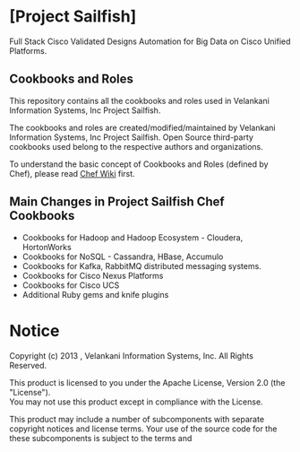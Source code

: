 # [Project Sailfish] 
Full Stack Cisco Validated Designs Automation for Big Data on Cisco Unified Platforms.

## Cookbooks and Roles

This repository contains all the cookbooks and roles used in Velankani Information Systems, Inc Project Sailfish.

The cookbooks and roles are created/modified/maintained by Velankani Information Systems, Inc Project Sailfish. Open Source third-party cookbooks used belong to the respective authors and organizations. 

To understand the basic concept of Cookbooks and Roles (defined by Chef), please read [Chef Wiki](http://wiki.opscode.com/display/chef/Home) first.

## Main Changes in Project Sailfish Chef Cookbooks

* Cookbooks for Hadoop and Hadoop Ecosystem - Cloudera, HortonWorks
* Cookbooks for NoSQL - Cassandra, HBase, Accumulo
* Cookbooks for Kafka, RabbitMQ distributed messaging systems.
* Cookbooks for Cisco Nexus Platforms
* Cookbooks for Cisco UCS
* Additional Ruby gems and knife plugins


# Notice
Copyright (c) 2013 , Velankani Information Systems, Inc. All Rights Reserved.

This product is licensed to you under the Apache License, Version 2.0 (the "License").  
You may not use this product except in compliance with the License.  

This product may include a number of subcomponents with
separate copyright notices and license terms. Your use of the source
code for the these subcomponents is subject to the terms and
